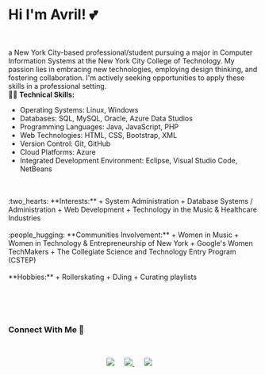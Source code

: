 
# Hi I'm Avril! 💕

<br>

a New York City-based professional/student pursuing a major in Computer Information Systems at the New York City College of Technology. My passion lies in embracing new technologies, employing design thinking, and fostering collaboration. I'm actively seeking opportunities to apply these skills in a professional setting.
<br>
:woman_technologist: **Technical Skills:**
+ Operating Systems: Linux, Windows
+ Databases: SQL, MySQL, Oracle, Azure Data Studios
+ Programming Languages: Java, JavaScript, PHP
+ Web Technologies: HTML, CSS, Bootstrap, XML
+ Version Control: Git, GitHub
+ Cloud Platforms: Azure
+ Integrated Development Environment: Eclipse, Visual Studio Code, NetBeans
<br>
<br>
:two_hearts: **Interests:**
+ System Administration
+ Database Systems / Administration
+ Web Development
+ Technology in the Music & Healthcare Industries
<br>
<br>
:people_hugging: **Communities Involvement:**
+ Women in Music
+ Women in Technology & Entrepreneurship of New York
+ Google's Women TechMakers
+ The Collegiate Science and Technology Entry Program (CSTEP)
<br>
<br>
**Hobbies:**
+ Rollerskating
+ DJing
+ Curating playlists


<br><br><br>

### Connect With Me 🔗
  
<br>

<p align="center">
<a href="https://www.linkedin.com/in/avrilkey/"><img src="https://img.shields.io/badge/linkedin-FC5F22?style=for-the-badge&logo=linkedin&logoColor=white" /></a>&nbsp;&nbsp;&nbsp;&nbsp;
<a href="https://twitter.com/ave_irl"><img src="https://img.shields.io/badge/Twitter-1025a1?style=for-the-badge&logo=twitter&logoColor=white" /> </a>&nbsp;&nbsp;&nbsp;&nbsp;
<a href="https://open.spotify.com/user/be2llv68ztkzjzovyy5ebl1we?si=05sXSejyQsCECUykgYLB_A"><img src="https://img.shields.io/badge/Spotify-1ED760?&style=for-the-badge&logo=spotify&logoColor=white" /></a>&nbsp;&nbsp;&nbsp;&nbsp;
  

  

  



